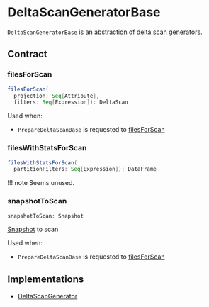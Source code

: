 # DeltaScanGeneratorBase

`DeltaScanGeneratorBase` is an [abstraction](#contract) of [delta scan generators](#implementations).

## Contract

### <span id="filesForScan"> filesForScan

```scala
filesForScan(
  projection: Seq[Attribute],
  filters: Seq[Expression]): DeltaScan
```

Used when:

* `PrepareDeltaScanBase` is requested to [filesForScan](data-skipping/PrepareDeltaScanBase.md#filesForScan)

### <span id="filesWithStatsForScan"> filesWithStatsForScan

```scala
filesWithStatsForScan(
  partitionFilters: Seq[Expression]): DataFrame
```

!!! note
    Seems unused.

### <span id="snapshotToScan"> snapshotToScan

```scala
snapshotToScan: Snapshot
```

[Snapshot](Snapshot.md) to scan

Used when:

* `PrepareDeltaScanBase` is requested to [filesForScan](data-skipping/PrepareDeltaScanBase.md#filesForScan)

## Implementations

* [DeltaScanGenerator](DeltaScanGenerator.md)
